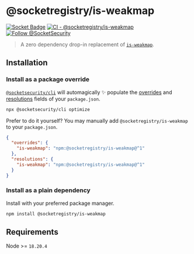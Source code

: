 # @socketregistry/is-weakmap

[![Socket Badge](https://socket.dev/api/badge/npm/package/@socketregistry/is-weakmap)](https://socket.dev/npm/package/@socketregistry/is-weakmap)
[![CI - @socketregistry/is-weakmap](https://github.com/SocketDev/socket-registry-js/actions/workflows/test.yml/badge.svg)](https://github.com/SocketDev/socket-registry-js/actions/workflows/test.yml)
[![Follow @SocketSecurity](https://img.shields.io/twitter/follow/SocketSecurity?style=social)](https://twitter.com/SocketSecurity)

> A zero dependency drop-in replacement of
> [`is-weakmap`](https://www.npmjs.com/package/is-weakmap).

## Installation

### Install as a package override

[`@socketsecurity/cli`](https://www.npmjs.com/package/@socketsecurity/cli) will
automagically :sparkles: populate the
[overrides](https://docs.npmjs.com/cli/v9/configuring-npm/package-json#overrides)
and [resolutions](https://yarnpkg.com/configuration/manifest#resolutions) fields
of your `package.json`.

```sh
npx @socketsecurity/cli optimize
```

Prefer to do it yourself? You may manually add `@socketregistry/is-weakmap` to
your `package.json`.

```json
{
  "overrides": {
    "is-weakmap": "npm:@socketregistry/is-weakmap@^1"
  },
  "resolutions": {
    "is-weakmap": "npm:@socketregistry/is-weakmap@^1"
  }
}
```

### Install as a plain dependency

Install with your preferred package manager.

```sh
npm install @socketregistry/is-weakmap
```

## Requirements

Node &gt;= `18.20.4`
